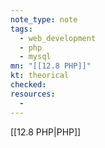 ```yaml
---
note_type: note
tags:
  - web_development
  - php
  - mysql
mn: "[[12.8 PHP]]"
kt: theorical
checked: 
resources:
  - 
---
```

[[12.8 PHP|PHP]]
